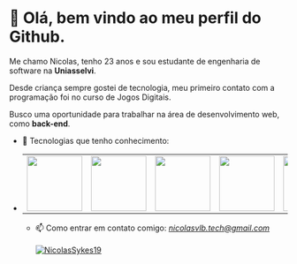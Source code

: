 # 👋 Olá, bem vindo ao meu perfil do Github.
<p>Me chamo Nicolas, tenho 23 anos e sou estudante de engenharia de software na <strong>Uniasselvi</strong>.</p>
<p>Desde criança sempre gostei de tecnologia, meu primeiro contato com a programação foi no curso de Jogos Digitais.</p>
<p>Busco uma oportunidade para trabalhar na área de desenvolvimento web, como <strong>back-end</strong>.</p>

- 🌱 Tecnologias que tenho conhecimento:
- <table>
  <tr>
    <td><img src="https://cdn.jsdelivr.net/gh/devicons/devicon@latest/icons/php/php-original.svg" width=100 height=100></td>
    <td><img src="https://cdn.jsdelivr.net/gh/devicons/devicon@latest/icons/csharp/csharp-original.svg" width=100 height=100></td>
    <td><img src="https://cdn.jsdelivr.net/gh/devicons/devicon@latest/icons/html5/html5-original.svg" width=100 height=100></td>
    <td><img src="https://cdn.jsdelivr.net/gh/devicons/devicon@latest/icons/css3/css3-original.svg" width=100 height=100></td>
    <td><img src="https://cdn.jsdelivr.net/gh/devicons/devicon@latest/icons/mysql/mysql-original.svg" width=100 height=100></td>
  </tr>
</table>

- 📫 Como entrar em contato comigo: <i>nicolasvlb.tech@gmail.com</i><br><br>
[![NicolasSykes19](https://github-readme-stats.vercel.app/api/top-langs/?username=NicolasSykes19&hide=html&layout=compact&theme=default)](https://github.com/anuraghazra/github-readme-stats)

